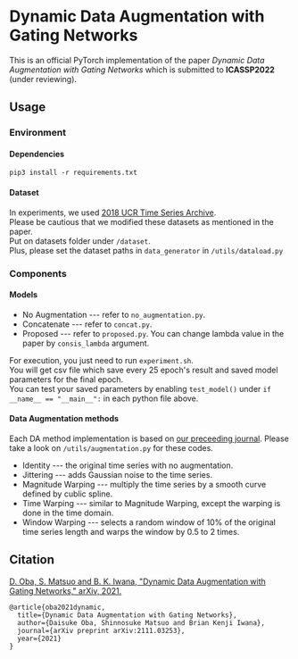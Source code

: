 # Dynamic Data Augmentation with Gating Networks
This is an official PyTorch implementation of the paper *Dynamic Data Augmentation with Gating Networks* which is submitted to **ICASSP2022** (under reviewing).  

## Usage

### Environment

#### Dependencies
```pip3 install -r requirements.txt```

#### Dataset
In experiments, we used [2018 UCR Time Series Archive](https://www.cs.ucr.edu/~eamonn/time_series_data_2018/).  
Please be cautious that we modified these datasets as mentioned in the paper.  
Put on datasets folder under ```/dataset```.  
Plus, please set the dataset paths in ```data_generator``` in ```/utils/dataload.py```   

### Components

#### Models
* No Augmentation --- refer to ```no_augmentation.py```.  
* Concatenate --- refer to ```concat.py```.  
* Proposed --- refer to ```proposed.py```. You can change lambda value in the paper by ```consis_lambda``` argument.  

For execution, you just need to run ```experiment.sh```.  
You will get csv file which save every 25 epoch's result and saved model parameters for the final epoch.  
You can test your saved parameters by enabling ```test_model()``` under ```if __name__ == "__main__":``` in each python file above.  

#### Data Augmentation methods
Each DA method implementation is based on [our preceeding journal](https://journals.plos.org/plosone/article?id=10.1371/journal.pone.0254841).
Please take a look on ```/utils/augmentation.py``` for these codes.  
* Identity --- the original time series with no augmentation.  
* Jittering --- adds Gaussian noise to the time series.  
* Magnitude Warping --- multiply the time series by a smooth curve defined by cublic spline.  
* Time Warping --- similar to Magnitude Warping, except the warping is done in the time domain.  
* Window Warping --- selects a random window of 10% of the original time series length and warps the window by 0.5 to 2 times.  

## Citation
[D. Oba, S. Matsuo and B. K. Iwana, "Dynamic Data Augmentation with Gating Networks," arXiv, 2021.](https://arxiv.org/abs/2111.03253)  
```
@article{oba2021dynamic,
  title={Dynamic Data Augmentation with Gating Networks},
  author={Daisuke Oba, Shinnosuke Matsuo and Brian Kenji Iwana},
  journal={arXiv preprint arXiv:2111.03253},
  year={2021}
}
```
